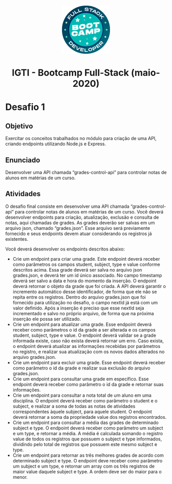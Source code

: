 <p align="center">
  <img src="../../assets/bootcamp-logo.png" alt="Logo Bootcamp"/>
</p>

<h1 align="center">IGTI - Bootcamp Full-Stack (maio-2020)</h1>

# Desafio 1

## Objetivo

<p>Exercitar os conceitos trabalhados no módulo para criação de uma API, criando endpoints utilizando Node.js e Express.</p>

## Enunciado

<p>Desenvolver uma API chamada “grades-control-api” para controlar notas de alunos em matérias de um curso.</p>

## Atividades

<p>O desafio final consiste em desenvolver uma API chamada “grades-control-api” para controlar notas de alunos em matérias de um curso.  Você deverá desenvolver endpoints para criação, atualização, exclusão e consulta de notas, aqui chamadas de grades. As grades deverão ser salvas em um arquivo json, chamado “grades.json”. Esse arquivo será previamente fornecido e seus endpoints devem atuar considerando os registros já existentes.</p>
<p>Você deverá desenvolver os endpoints descritos abaixo:</p>

<ul>
  <li>Crie um endpoint para criar uma grade. Este endpoint deverá receber como parâmetros os campos student, subject, type e value conforme descritos acima. Essa grade deverá ser salva no arquivo json grades.json, e deverá ter um id único associado. No campo timestamp deverá ser salvo a data e hora do momento da inserção. O endpoint deverá retornar o objeto da grade que foi criada. A API deverá garantir o incremento automático desse identificador, de forma que ele não se repita entre os registros. Dentro do arquivo grades.json que foi fornecido para utilização no desafio, o campo nextId já está com um valor definido. Após a inserção é preciso que esse nextId seja incrementado e salvo no próprio arquivo, de forma que na próxima inserção ele possa ser utilizado.</li>
  <li>Crie um endpoint para atualizar uma grade. Esse endpoint deverá receber como parâmetros o id da grade a ser alterada e os campos student, subject, type e value. O endpoint deverá validar se a grade informada existe, caso não exista deverá retornar um erro. Caso exista, o endpoint deverá atualizar as informações recebidas por parâmetros no registro, e realizar sua atualização com os novos dados alterados no arquivo grades.json.</li>
  <li>Crie um endpoint para excluir uma grade. Esse endpoint deverá receber como parâmetro o id da grade e realizar sua exclusão do arquivo grades.json.</li>
  <li>Crie um endpoint para consultar uma grade em específico. Esse endpoint deverá receber como parâmetro o id da grade e retornar suas informações.</li>
  <li>Crie um endpoint para consultar a nota total de um aluno em uma disciplina. O endpoint deverá receber como parâmetro o student e o subject, e realizar a soma de todas as notas de atividades correspondentes àquele subject, para aquele student. O endpoint deverá retornar a soma da propriedade value dos registros encontrados.</li>
  <li>Crie um endpoint para consultar a média das grades de determinado subject e type. O endpoint deverá receber como parâmetro um subject e um type, e retornar a média. A média é calculada somando o registro value de todos os registros que possuem o subject e type informados, dividindo pelo total de registros que possuem este mesmo subject e type.</li>
  <li>Crie um endpoint para retornar as três melhores grades de acordo com determinado subject e type. O endpoint deve receber como parâmetro um subject e um type, e retornar um array com os três registros de maior value daquele subject e type. A ordem deve ser do maior para o menor.</li>
</ul>
